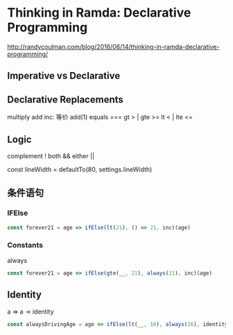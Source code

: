 # Thinking in Ramda: Declarative Programming

http://randycoulman.com/blog/2016/06/14/thinking-in-ramda-declarative-programming/

## Imperative vs Declarative

## Declarative Replacements

multiply
add
inc: 等价 add(1)
equals ===
gt >  |  gte >=
lt <  | lte <=


## Logic

complement !
both &&
either ||

const lineWidth = defaultTo(80, settings.lineWidth)


## 条件语句

### IFElse

```javascript
const forever21 = age => ifElse(lt(21), () => 21, inc)(age)
```

### Constants

always

```javascript
const forever21 = age => ifElse(gte(__, 21), always(21), inc)(age)
```

## Identity

a => a -> identity

```javascript
const alwaysDrivingAge = age => ifElse(lt(__, 16), always(16), identity)(age)
```
